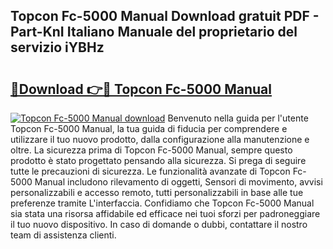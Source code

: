 ## Topcon Fc-5000 Manual Download gratuit PDF - Part-KnI Italiano Manuale del proprietario del servizio iYBHz

# <h2><a href="http://dfgt4s.blite.top/?on=Topcon+Fc-5000+Manual">🔗Download 👉🔴 Topcon Fc-5000 Manual</a></h2>

[![Topcon Fc-5000 Manual download](https://i.imgur.com/lujVjoI.png)](http://dfgt4s.blite.top/?on=Topcon+Fc-5000+Manual)
Benvenuto nella guida per l'utente Topcon Fc-5000 Manual, la tua guida di fiducia per comprendere e utilizzare il tuo nuovo prodotto, dalla configurazione alla manutenzione e oltre. La sicurezza prima di Topcon Fc-5000 Manual, sempre questo prodotto è stato progettato pensando alla sicurezza. Si prega di seguire tutte le precauzioni di sicurezza. Le funzionalità avanzate di Topcon Fc-5000 Manual includono rilevamento di oggetti, Sensori di movimento, avvisi personalizzabili e accesso remoto, tutti personalizzabili in base alle tue preferenze tramite L'interfaccia. Confidiamo che Topcon Fc-5000 Manual sia stata una risorsa affidabile ed efficace nei tuoi sforzi per padroneggiare il tuo nuovo dispositivo. In caso di domande o dubbi, contattare il nostro team di assistenza clienti.
